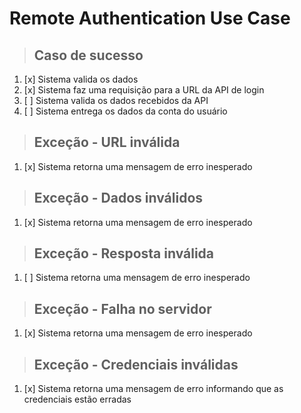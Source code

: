 # Remote Authentication Use Case

> ## Caso de sucesso

1. [x] Sistema valida os dados
2. [x] Sistema faz uma requisição para a URL da API de login
3. [ ] Sistema valida os dados recebidos da API
4. [ ] Sistema entrega os dados da conta do usuário

> ## Exceção - URL inválida

1. [x] Sistema retorna uma mensagem de erro inesperado

> ## Exceção - Dados inválidos

1. [x] Sistema retorna uma mensagem de erro inesperado

> ## Exceção - Resposta inválida

1. [ ] Sistema retorna uma mensagem de erro inesperado

> ## Exceção - Falha no servidor

1. [x] Sistema retorna uma mensagem de erro inesperado

> ## Exceção - Credenciais inválidas

1. [x] Sistema retorna uma mensagem de erro informando que as credenciais estão erradas
